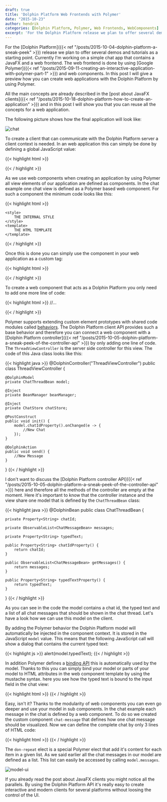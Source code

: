 ```yaml
---
draft: true
title: 'Dolphin Platform Web Frontends with Polymer'
date: "2015-10-23"
author: hendrik
categories: [Dolphin Platform, Polymer, Web Frontends, WebComponents]
excerpt: 'For the Dolphin Platform release we plan to offer several demos and tutorials as a starting point. Today I want to give you an overview of this work'
---
```

For the [Dolphin Platform]({{< ref "/posts/2015-10-04-dolphin-platform-a-sneak-peek" >}}) release we plan to offer several demos and tutorials as a starting point. Currently I'm working on a simple chat app that contains a JavaFX and a web frontend. The web frontend is done by using [Google Polymer]({{< ref "/posts/2015-09-11-creating-an-interactive-application-with-polymer-part-1" >}}) and web components. In this post I will give a preview how you can create web applications with the Dolphin Platform by using Polymer.

All the main concepts are already described in the [post about JavaFX clients]({{< ref "/posts/2015-10-18-dolphin-platform-how-to-create-an-application" >}}) and in this post I will show you that you can reuse all the concepts for a web application.

The following picture shows how the final application will look like:

![chat](/posts/guigarage-legacy/chat.png)

To create a client that can communicate with the Dolphin Platform server a client context is needed. In an web application this can simply be done by defining a global JavaScript value:

{{< highlight html >}}
<script>
  clientContext = dolphin.connect('http://localhost:8080/dolphin');
</script>
{{< / highlight >}}

As we use web components when creating an application by using Polymer all view elements of our application are defined as components. In the chat example one chat view is defined as a Polymer based web component. For such a component the minimum code looks like this:

{{< highlight html >}}
<!DOCTYPE html>
<html>

<dom-module id="chat-thread">

    <style>
        THE INTERNAL STYLE
    </style>
    <template>
        THE HTML TEMPLATE
    </template>
</dom-module>
<script>
    Polymer({
        is: "chat-thread",
    });
</script>
{{< / highlight >}}

Once this is done you can simply use the component in your web application as a custom tag:

{{< highlight html >}}
<body>
  <chat-thread></chat-thread>
</body>
{{< / highlight >}}

To create a web component that acts as a Dolphin Platform you only need to add one more line of code:

{{< highlight html >}}
//...

<script>
    Polymer({
        is: "chat-thread",
        behaviors: [clientContext.createBehavior('ThreadViewController')],
    })
    ;
</script>
{{< / highlight >}}

Polymer supports extending custom element prototypes with shared code modules called [behaviors](https://www.polymer-project.org/1.0/docs/devguide/behaviors.html). The Dolphin Platform client API provides such a base behavior and therefore you can connect a web component with a [Dolphin Platform controller]({{< ref "/posts/2015-10-05-dolphin-platform-a-sneak-peek-of-the-controller-api" >}}) by only adding one line of code. The `ThreadViewController` is the server side controller for this view. The code of this Java class looks like this:

{{< highlight java >}}
@DolphinController("ThreadViewController")
public class ThreadViewController {

    @DolphinModel
    private ChatThreadBean model;

    @Inject
    private BeanManager beanManager;

    @Inject
    private ChatStore chatStore;

    @PostConstruct
    public void init() {
        model.chatIdProperty().onChanged(e -> {
            //New Chat
        });
    }

    @DolphinAction
    public void send() {
        //New Message
    }

}
{{< / highlight >}}

I don't want to discuss the [Dolphin Platform controller API]({{< ref "/posts/2015-10-05-dolphin-platform-a-sneak-peek-of-the-controller-api" >}}) here and therefore all the methods of the controller are empty at the moment. Here it's important to know that the controller instance and the view share one model that is defined by the `ChatThreadBean` class:

{{< highlight java >}}
@DolphinBean
public class ChatThreadBean {

    private Property<String> chatId;

    private ObservableList<ChatMessageBean> messages;

    private Property<String> typedText;

    public Property<String> chatIdProperty() {
        return chatId;
    }

    public ObservableList<ChatMessageBean> getMessages() {
        return messages;
    }

    public Property<String> typedTextProperty() {
        return typedText;
    }
}
{{< / highlight >}}

As you can see in the code the model contains a chat id, the typed text and a list of all chat messages that should be shown in the chat thread. Let's have a look how we can use this model on the client.

By adding the Polymer behavior the Dolphin Platform model will automatically be injected in the component context. It is stored in the JavaScript `model` value. This means that the following JavaScript call will show a dialog that contains the current typed text:

{{< highlight js >}}
alert(model.typedText);
{{< / highlight >}}

In addition Polymer defines a [binding API](https://www.polymer-project.org/1.0/docs/devguide/data-binding.html) this is automatically used by the model. Thanks to this you can simply bind your model or parts of your model to HTML attributes in the web component template by using the mustache syntax. here you see how the typed text is bound to the input field in the chat view:

{{< highlight html >}}
<paper-input class="flex" label="Type message..." value="{{model.typedText}}"></paper-input>
{{< / highlight >}}

Easy, isn't it?
Thanks to the modularity of web components you can even go deeper and use your model in sub components. In the chat example each message in the chat is defined by a web component. To do so we created the custom component `chat-message` that defines how one chat message should be visualized. Now we can define the complete chat by only 3 lines of HTML code:

{{< highlight html >}}
 <template is="dom-repeat" items="{{model.messages}}">
    <chat-message message-data="{{item}}"></chat-message>
 </template>
 {{< / highlight >}}

The `don-repeat` elect is a special Polymer elect that add it's content for each item in a given list. As we said earlier all the chat messages in our model are defined as a list. This list can easily be accessed by calling `model.messages`.

![model-ui](/posts/guigarage-legacy/model-ui-1024x696.png)

If you already read the post about JavaFX clients you might notice all the parallels. By using the Dolphin Platform API it's really easy to create interactive and modern clients for several platforms without loosing the control of the UI.
